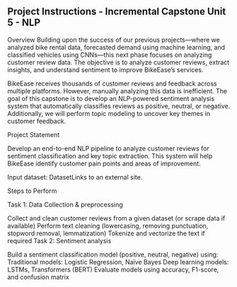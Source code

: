 ## Project Instructions - Incremental Capstone Unit 5 - NLP
Overview
Building upon the success of our previous projects—where we analyzed bike rental data, forecasted demand using machine learning, and classified vehicles using CNNs—this next phase focuses on analyzing customer review data. The objective is to analyze customer reviews, extract insights, and understand sentiment to improve BikeEase’s services.

BikeEase receives thousands of customer reviews and feedback across multiple platforms. However, manually analyzing this data is inefficient. The goal of this capstone is to develop an NLP-powered sentiment analysis system that automatically classifies reviews as positive, neutral, or negative. Additionally, we will perform topic modeling to uncover key themes in customer feedback.

Project Statement

Develop an end-to-end NLP pipeline to analyze customer reviews for sentiment classification and key topic extraction. This system will help BikeEase identify customer pain points and areas of improvement.

Input dataset: DatasetLinks to an external site.

Steps to Perform

Task 1: Data Collection & preprocessing

Collect and clean customer reviews from a given dataset (or scrape data if available)
Perform text cleaning (lowercasing, removing punctuation, stopword removal, lemmatization)
Tokenize and vectorize the text if required
Task 2: Sentiment analysis

Build a sentiment classification model (positive, neutral, negative) using:
Traditional models: Logistic Regression, Naïve Bayes
Deep learning models: LSTMs, Transformers (BERT)
Evaluate models using accuracy, F1-score, and confusion matrix
